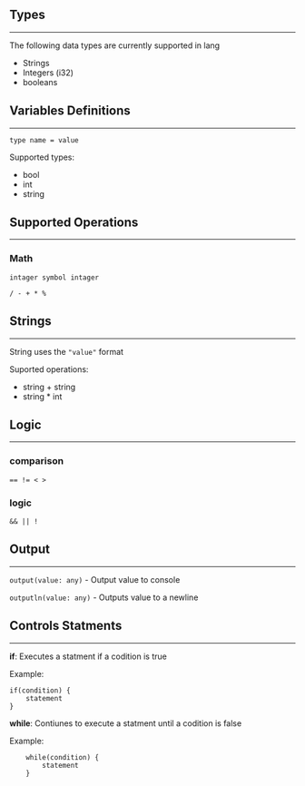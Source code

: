 ## Types
---
The following data types are currently supported in lang
- Strings
- Integers (i32)
- booleans

## Variables Definitions
---
`type name = value`

Supported types:
- bool 
- int
- string

## Supported Operations
---
### Math
`intager symbol intager`

    / - + * %

## Strings
---
String uses the `"value"` format

Suported operations:
- string + string
- string * int

## Logic
---
### comparison

    == != < >

### logic
    && || !

## Output
---
`output(value: any)` - Output value to console

`outputln(value: any)` - Outputs value to a newline

## Controls Statments
---

**if**: Executes a statment if a codition is true 

Example:

    if(condition) {
        statement
    }
**while**: Contiunes to execute a statment until a codition is false

Example:
```
    while(condition) {
        statement
    }
```
